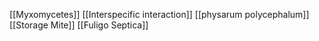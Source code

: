 [[Myxomycetes]]
[[Interspecific interaction]]
[[physarum polycephalum]]
[[Storage Mite]]
[[Fuligo Septica]]
